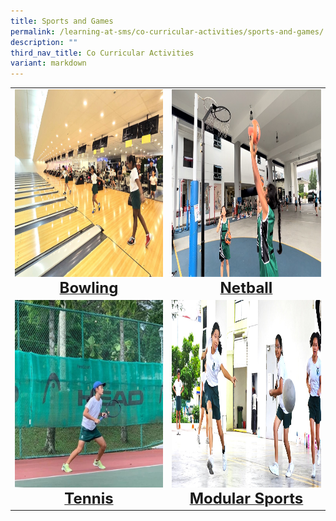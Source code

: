 ```yaml
---
title: Sports and Games
permalink: /learning-at-sms/co-curricular-activities/sports-and-games/
description: ""
third_nav_title: Co Curricular Activities
variant: markdown
---
```

<table>
<tbody><tr>
		<td><a href="/learning-at-sms/co-curricular-activities/bowling/"><img alt="bowling" src="/images/CCAs/Bowling/First_Time_at_Bowling.jpg" style="width:450px;height:300px;"><b></b><center><font size="5"><b>Bowling</b></font></center></a></td>
<td><a href="/learning-at-sms/co-curricular-activities/netball/"><img alt="netball" src="/images/CCAs/Netball/netball01.jpg" style="width:450px;height:300px;"><center><font size="5"><b>Netball</b></font></center></a></td>
</tr>
	<tr>
		<td><a href="/learning-at-sms/co-curricular-activities/tennis/"><img alt="tennis" src="/images/CCAs/Tennis/tennis08.jpg" style="width:450px;height:300px;"><center><font size="5"><b>Tennis</b></font></center></a></td>
		<td><a href="/learning-at-sms/co-curricular-activities/modular-sports/"><img alt="modsports" src="/images/CCAs/Modular%20Sports/modsports_2.jpg" style="width:450px;height:300px;"><center><font size="5"><b>Modular Sports</b></font></center></a></td>
</tr>
	</tbody></table>